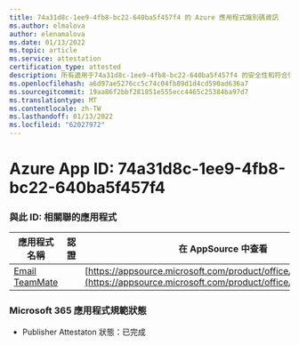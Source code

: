 ```yaml
---
title: 74a31d8c-1ee9-4fb8-bc22-640ba5f457f4 的 Azure 應用程式識別碼資訊
ms.author: elmalova
author: elenamalova
ms.date: 01/13/2022
ms.topic: article
ms.service: attestation
certification_type: attested
description: 所有適用于74a31d8c-1ee9-4fb8-bc22-640ba5f457f4 的安全性和符合性資訊資訊。
ms.openlocfilehash: a6d97ae5276cc5c74c04fb89d1d4cd590ad636a7
ms.sourcegitcommit: 19aa86f2bbf281851e555ecc4465c25384ba97d7
ms.translationtype: MT
ms.contentlocale: zh-TW
ms.lasthandoff: 01/13/2022
ms.locfileid: "62027972"
---
```

# <a name="azure-app-id-74a31d8c-1ee9-4fb8-bc22-640ba5f457f4"></a>Azure App ID: 74a31d8c-1ee9-4fb8-bc22-640ba5f457f4


### <a name="apps-associated-with-this-id"></a>與此 ID: 相關聯的應用程式
| **應用程式名稱** | **認證** | **在 AppSource 中查看** |
|--------------|---------------|-----------------------|
| [Email TeamMate](https://docs.microsoft.com/microsoft-365-app-certification/forward/WA200002338) |  | [https://appsource.microsoft.com/product/office/WA200002338](https://appsource.microsoft.com/product/office/WA200002338) |

### <a name="microsoft-365-app-compliance-status"></a>Microsoft 365 應用程式規範狀態
- Publisher Attestaton 狀態：已完成
